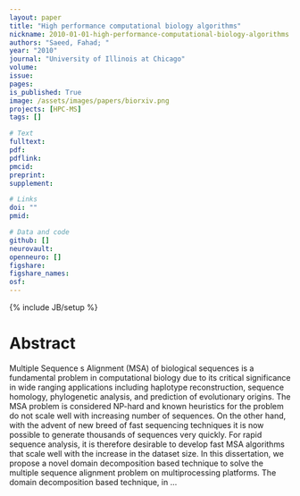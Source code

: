 ```yaml
---
layout: paper
title: "High performance computational biology algorithms"
nickname: 2010-01-01-high-performance-computational-biology-algorithms
authors: "Saeed, Fahad; "
year: "2010"
journal: "University of Illinois at Chicago"
volume: 
issue:
pages: 
is_published: True
image: /assets/images/papers/biorxiv.png
projects: [HPC-MS]
tags: []

# Text
fulltext:
pdf:
pdflink:
pmcid:
preprint: 
supplement:

# Links
doi: ""
pmid:

# Data and code
github: []
neurovault:
openneuro: []
figshare:
figshare_names:
osf:
---
```

{% include JB/setup %}

# Abstract

Multiple Sequence s Alignment (MSA) of biological sequences is a fundamental problem in computational biology due to its critical significance in wide ranging applications including haplotype reconstruction, sequence homology, phylogenetic analysis, and prediction of evolutionary origins. The MSA problem is considered NP-hard and known heuristics for the problem do not scale well with increasing number of sequences. On the other hand, with the advent of new breed of fast sequencing techniques it is now possible to generate thousands of sequences very quickly. For rapid sequence analysis, it is therefore desirable to develop fast MSA algorithms that scale well with the increase in the dataset size. In this dissertation, we propose a novel domain decomposition based technique to solve the multiple sequence alignment problem on multiprocessing platforms. The domain decomposition based technique, in …

